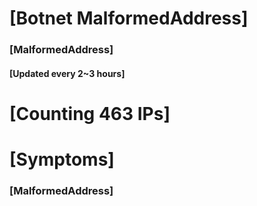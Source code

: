 # [Botnet MalformedAddress]
### [MalformedAddress]
#### [Updated every 2~3 hours]

# [Counting 463 IPs]

# [Symptoms] 
###   [MalformedAddress]
